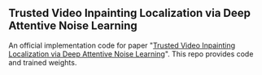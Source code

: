 ## Trusted Video Inpainting Localization via Deep Attentive Noise Learning
An official implementation code for paper "[Trusted Video Inpainting Localization via Deep Attentive Noise Learning](https://doi.org/10.1109/TDSC.2025.3595960)". This repo provides code and trained weights.
